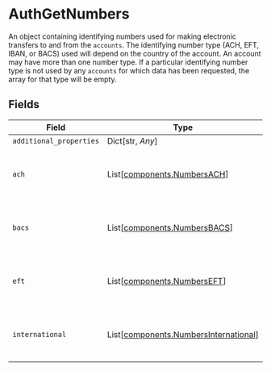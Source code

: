 # AuthGetNumbers

An object containing identifying numbers used for making electronic transfers to and from the `accounts`. The identifying number type (ACH, EFT, IBAN, or BACS) used will depend on the country of the account. An account may have more than one number type. If a particular identifying number type is not used by any `accounts` for which data has been requested, the array for that type will be empty.


## Fields

| Field                                                                                    | Type                                                                                     | Required                                                                                 | Description                                                                              |
| ---------------------------------------------------------------------------------------- | ---------------------------------------------------------------------------------------- | ---------------------------------------------------------------------------------------- | ---------------------------------------------------------------------------------------- |
| `additional_properties`                                                                  | Dict[str, *Any*]                                                                         | :heavy_minus_sign:                                                                       | N/A                                                                                      |
| `ach`                                                                                    | List[[components.NumbersACH](../../models/components/numbersach.md)]                     | :heavy_check_mark:                                                                       | An array of ACH numbers identifying accounts.                                            |
| `bacs`                                                                                   | List[[components.NumbersBACS](../../models/components/numbersbacs.md)]                   | :heavy_check_mark:                                                                       | An array of BACS numbers identifying accounts.                                           |
| `eft`                                                                                    | List[[components.NumbersEFT](../../models/components/numberseft.md)]                     | :heavy_check_mark:                                                                       | An array of EFT numbers identifying accounts.                                            |
| `international`                                                                          | List[[components.NumbersInternational](../../models/components/numbersinternational.md)] | :heavy_check_mark:                                                                       | An array of IBAN numbers identifying accounts.                                           |